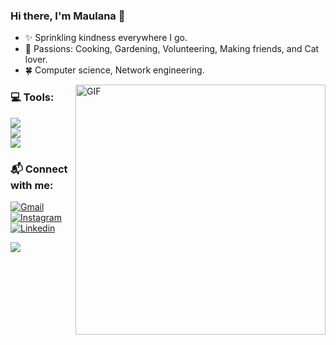 ### Hi there, I'm Maulana :raising_hand:
- :sparkles: Sprinkling kindness everywhere I go.
- 💖 Passions: Cooking, Gardening, Volunteering, Making friends, and Cat lover.
- 🍀 Computer science, Network engineering.

<img align="right" alt="GIF" src="https://i.pinimg.com/originals/e1/85/18/e18518c6d24257c6fb02e3c95a862d85.gif" width="400" height="auto" />

### :computer: Tools:
<p>
    <img src="https://img.shields.io/badge/Text%20Editor-Visual%20Studio%20Code-blue?&logo=visual%20studio%20code&logoColor=blue" /> <br>
    <img src="https://img.shields.io/badge/IntelliJIDEA-000000.svg?style=for-the-badge&logo=intellij-idea&logoColor=white" /> <br>
    <img src="https://img.shields.io/badge/Colab-F9AB00?style=for-the-badge&logo=googlecolab&color=525252" /> 
</p>

### 📬 Connect with me: 
[![Gmail](https://img.shields.io/badge/-Gmail-c14438?style=flat&labelColor=fff&logo=Gmail&logoColor=c4302b)](mailto:maulana.bintang.irfansyah@gmail.com)
[![Instagram](https://img.shields.io/badge/-Instagram-e4405f?style=flat&labelColor=e4405f&logo=instagram&logoColor=white)](https://www.instagram.com/maulanabint/)
[![Linkedin](https://img.shields.io/badge/-LinkedIn-blue?style=flat&logo=Linkedin&logoColor=white)](https://linkedin.com/in/maulanabintangirfansyah)

<!-- <img align="left" alt="Maulana Github Stats" src="https://github-readme-stats.vercel.app/api?username=maulanabin&show_icons=true&hide_border=true" />
 -->
<p>
    <img src="https://gpvc.arturio.dev/maulanabin" />
</p>


